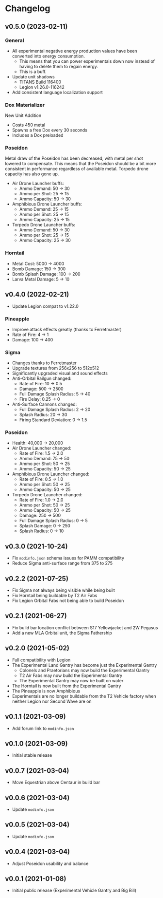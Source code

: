 # Changelog

## v0.5.0 (2023-02-11)

### General

- All experimental negative energy production values have been converted into energy consumption.
  - This means that you can power experimentals down now instead of having to delete them to regain energy. 
  - This is a buff.
- Update unit shadows
  - TITANS Build 116400
  - Legion v1.26.0-116242
- Add consistent language localization support

### Dox Materializer
New Unit Addition
- Costs 450 metal
- Spawns a free Dox every 30 seconds
- Includes a Dox preloaded

### Poseidon
Metal draw of the Poseidon has been decreased, with metal per shot lowered to compensate. This means that the Poseidon should be a bit more consistent in performance regardless of available metal. Torpedo drone capacity has also gone up.

- Air Drone Launcher buffs:
  - Ammo Demand: 50 -> 30
  - Ammo per Shot: 25 -> 15
  - Ammo Capacity: 50 -> 30
- Amphibious Drone Launcher buffs:
  - Ammo Demand: 25 -> 15
  - Ammo per Shot: 25 -> 15
  - Ammo Capacity: 25 -> 15
- Torpedo Drone Launcher buffs:
  - Ammo Demand: 50 -> 30
  - Ammo per Shot: 25 -> 15
  - Ammo Capacity: 25 -> 30

### Horntail
- Metal Cost: 5000 -> 4000
- Bomb Damage: 150 -> 300
- Bomb Splash Damage: 100 -> 200
- Larva Metal Damage: 5 -> 10

## v0.4.0 (2022-02-21)
- Update Legion compat to v1.22.0

### Pineapple
- Improve attack effects greatly (thanks to Ferretmaster)
- Rate of Fire: 4 -> 1
- Damage: 100 -> 400

### Sigma
- Changes thanks to Ferretmaster
- Upgrade textures from 256x256 to 512x512
- Significantly upgraded visual and sound effects
- Anti-Orbital Railgun changed:
  - Rate of Fire: 10 -> 0.5
  - Damage: 500 -> 2500
  - Full Damage Splash Radius: 5 -> 40
  - Fire Delay: 0.25 -> 0
- Anti-Surface Cannons changed:
  - Full Damage Splash Radius: 2 -> 20
  - Splash Radius: 20 -> 30
  - Firing Standard Deviation: 0 -> 1.5

### Poseidon
- Health: 40,000 -> 20,000
- Air Drone Launcher changed:
  - Rate of Fire: 1.5 -> 2.0
  - Ammo Demand: 75 -> 50
  - Ammo per Shot: 50 -> 25
  - Ammo Capacity: 50 -> 25
- Amphibious Drone Launcher changed:
  - Rate of Fire: 0.5 -> 1.0
  - Ammo per Shot: 50 -> 25
  - Ammo Capacity: 50 -> 25
- Torpedo Drone Launcher changed:
  - Rate of Fire: 1.0 -> 2.0
  - Ammo per Shot: 50 -> 25
  - Ammo Capacity: 50 -> 25
  - Damage: 250 -> 500
  - Full Damage Splash Radius: 0 -> 5
  - Splash Damage: 0 -> 250
  - Splash Radius: 0 -> 10

## v0.3.0 (2021-10-24)
- Fix `modinfo.json` schema issues for PAMM compatibility
- Reduce Sigma anti-surface range from 375 to 275

## v0.2.2 (2021-07-25)

- Fix Sigma not always being visible while being built
- Fix Horntail being buildable by T2 Air Fabs
- Fix Legion Orbital Fabs not being able to build Poseidon

## v0.2.1 (2021-06-27)

- Fix build bar location conflict between S17 Yellowjacket and 2W Pegasus
- Add a new MLA Orbital unit, the Sigma Fathership

## v0.2.0 (2021-05-02)

- Full compatibility with Legion
- The Experimental Land Gantry has become just the Experimental Gantry
  - Colonels and Praetorians may now build the Experimental Gantry
  - T2 Air Fabs may now build the Experimental Gantry
  - The Experimental Gantry may now be built on water
- The Horntail is now built from the Experimental Gantry
- The Pineapple is now Amphibious
- Experimentals are no longer buildable from the T2 Vehicle factory when neither Legion nor Second Wave are on

## v0.1.1 (2021-03-09)

- Add forum link to `modinfo.json`

## v0.1.0 (2021-03-09)

- Initial stable release

## v0.0.7 (2021-03-04)

- Move Equestrian above Centaur in build bar

## v0.0.6 (2021-03-04)

- Update `modinfo.json`

## v0.0.5 (2021-03-04)

- Update `modinfo.json`

## v0.0.4 (2021-03-04)

- Adjust Poseidon usability and balance

## v0.0.1 (2021-01-08)

- Initial public release (Experimental Vehicle Gantry and Big Bill)